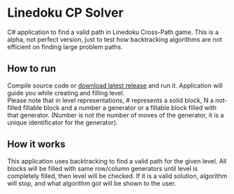 # Linedoku CP Solver
C# application to find a valid path in Linedoku Cross-Path game.
This is a alpha, not perfect version, just to test how backtracking algorithms are not efficient on finding large problem paths.

## How to run
Compile source code or [download latest release](https://github.com/SrCharlystar/Linedoku-CP-Solver/releases) and run it.
Application will guide you while creating and filling level.  
Please note that in level representations, # represents a solid block, N a not-filled fillable block and a number a generator or a fillable block filled with that generator. (Number is not the number of moves of the generator, it is a unique identificator for the generator).

## How it works
This application uses backtracking to find a valid path for the given level. All blocks will be filled with same row/column generators until level is completely filled, then level will be checked. If it is a valid solution, algorithm will stop, and what algorithm got will be shown to the user.
